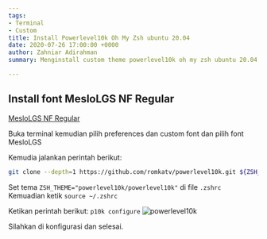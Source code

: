 ```yaml
---
tags:
- Terminal
- Custom
title: Install Powerlevel10k Oh My Zsh ubuntu 20.04
date: 2020-07-26 17:00:00 +0000
author: Zahniar Adirahman
summary: Menginstall custom theme powerlevel10k oh my zsh ubuntu 20.04

---
```

## Install font MesloLGS NF Regular
[MesloLGS NF Regular](https://github.com/romkatv/powerlevel10k-media/raw/master/MesloLGS%20NF%20Regular.ttf)

Buka terminal kemudian pilih preferences dan custom font dan pilih font MesloLGS

Kemudia jalankan perintah berikut:
```bash
git clone --depth=1 https://github.com/romkatv/powerlevel10k.git ${ZSH_CUSTOM:-$HOME/.oh-my-zsh/custom}/themes/powerlevel10k
```

Set tema `ZSH_THEME="powerlevel10k/powerlevel10k"` di file `.zshrc`
Kemuadian ketik `source ~/.zshrc`

Ketikan perintah berikut: `p10k configure`
![powerlevel10k](https://i.ibb.co/kQWn6Fs/screenshot-from-2020-07-24-19-06-51.png)


Silahkan di konfigurasi dan selesai.
